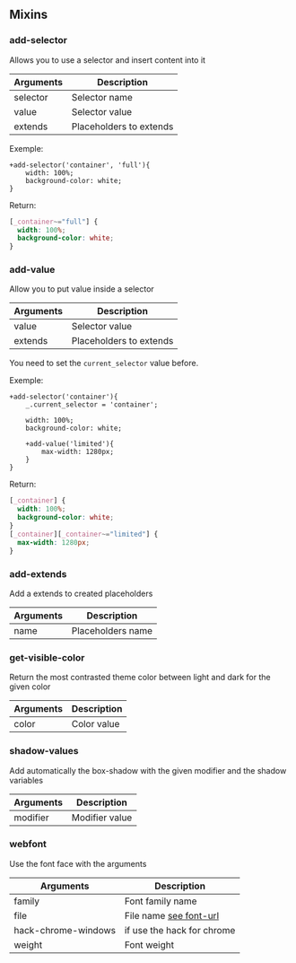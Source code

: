 ## Mixins

### add-selector

Allows you to use a selector and insert content into it

| Arguments | Description             |
| --------- | ----------------------- |
| selector  | Selector name           |
| value     | Selector value          |
| extends   | Placeholders to extends |

Exemple:

```stylus
+add-selector('container', 'full'){
    width: 100%;
    background-color: white;
}
```

Return:

```css
[_container~="full"] {
  width: 100%;
  background-color: white;
}
```

### add-value

Allow you to put value inside a selector

| Arguments | Description             |
| --------- | ----------------------- |
| value     | Selector value          |
| extends   | Placeholders to extends |

<div _alert='muted'_shadow _margin='t-2'>You need to set the <code>current_selector</code> value before.</div>

Exemple:

```stylus
+add-selector('container'){
    _.current_selector = 'container';

    width: 100%;
    background-color: white;

    +add-value('limited'){
        max-width: 1280px;
    }
}
```

Return:

```css
[_container] {
  width: 100%;
  background-color: white;
}
[_container][_container~="limited"] {
  max-width: 1280px;
}
```

### add-extends

Add a extends to created placeholders

| Arguments | Description       |
| --------- | ----------------- |
| name      | Placeholders name |

### get-visible-color

Return the most contrasted theme color between light and dark for the given color

| Arguments | Description |
| --------- | ----------- |
| color     | Color value |

### shadow-values

Add automatically the box-shadow with the given modifier and the shadow variables

| Arguments | Description    |
| --------- | -------------- |
| modifier  | Modifier value |

### webfont

Use the font face with the arguments

| Arguments           | Description                          |
| ------------------- | ------------------------------------ |
| family              | Font family name                     |
| file                | File name [see font-url](#functions) |
| hack-chrome-windows | if use the hack for chrome           |
| weight              | Font weight                          |
